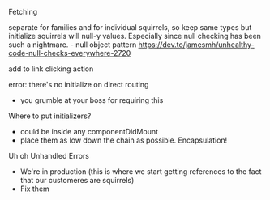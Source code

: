 Fetching

separate for families and for individual squirrels, so keep same types but initialize squirrels will null-y values. Especially since null checking has been such a nightmare. - null object pattern https://dev.to/jamesmh/unhealthy-code-null-checks-everywhere-2720

add to link clicking action

error: there's no initialize on direct routing
  - you grumble at your boss for requiring this

Where to put initializers?
  - could be inside any componentDidMount
  - place them as low down the chain as possible. Encapsulation!

Uh oh Unhandled Errors
  - We're in production (this is where we start getting references to the fact that our customeres are squirrels)
  - Fix them